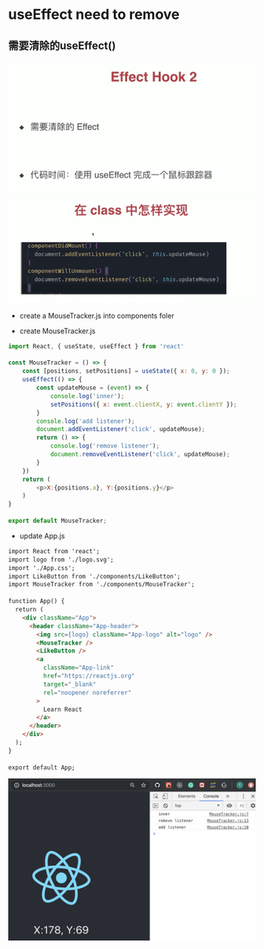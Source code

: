 # useEffect need to remove

## 需要清除的useEffect()

![](img/2020-04-11-02-40-59.png)
![](img/2020-04-11-02-41-15.png)

- create a MouseTracker.js into components foler

- create MouseTracker.js

```js
import React, { useState, useEffect } from 'react'

const MouseTracker = () => {
    const [positions, setPositions] = useState({ x: 0, y: 0 });
    useEffect(() => {
        const updateMouse = (event) => {
            console.log('inner');
            setPositions({ x: event.clientX, y: event.clientY });
        }
        console.log('add listener');
        document.addEventListener('click', updateMouse);
        return () => {
            console.log('remove listener');
            document.removeEventListener('click', updateMouse);
        }
    })
    return (
        <p>X:{positions.x}, Y:{positions.y}</p>
    )
}

export default MouseTracker;
```

- update App.js

```html
import React from 'react';
import logo from './logo.svg';
import './App.css';
import LikeButton from './components/LikeButton';
import MouseTracker from './components/MouseTracker';

function App() {
  return (
    <div className="App">
      <header className="App-header">
        <img src={logo} className="App-logo" alt="logo" />
        <MouseTracker />
        <LikeButton />
        <a
          className="App-link"
          href="https://reactjs.org"
          target="_blank"
          rel="noopener noreferrer"
        >
          Learn React
        </a>
      </header>
    </div>
  );
}

export default App;
```

![](img/2019-12-23-19-54-50.png)
